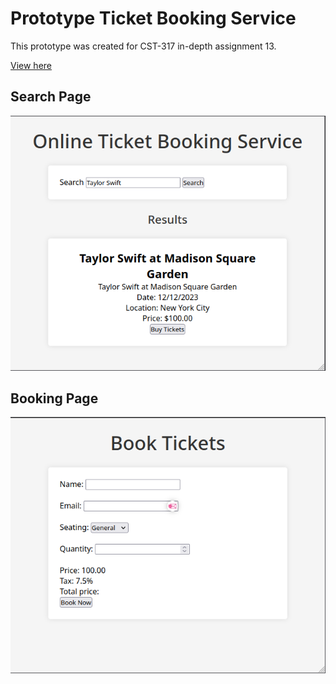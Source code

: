 # Prototype Ticket Booking Service

This prototype was created for CST-317 in-depth assignment 13.

[View here](https://github.com/TODO)

## Search Page

![Example 1](./img/prototype_1.png)

## Booking Page

![Example 2](./img/prototype_2.png)
